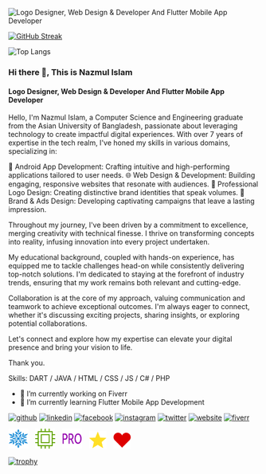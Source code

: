 ![Logo Designer, Web Design & Developer And Flutter Mobile App Developer](https://media.licdn.com/dms/image/D4D16AQH-rzG_P8Eh0A/profile-displaybackgroundimage-shrink_350_1400/0/1703100891117?e=1721865600&v=beta&t=iXFyw0kDZkoxEs3g0HQc-vT1TH1jzlDT66ZSNBt9QgI)

[![GitHub Streak](https://streak-stats.demolab.com?user=DarkEye42&theme=dark&card_width=1080&card_height=)](https://git.io/streak-stats)

![Top Langs](https://github-readme-stats.vercel.app/api/top-langs/?username=DarkEye42&layout=compact)

### Hi there 👋, This is Nazmul Islam
#### Logo Designer, Web Design & Developer And Flutter Mobile App Developer


Hello,
I'm Nazmul Islam, a Computer Science and Engineering graduate from the Asian University of Bangladesh, passionate about leveraging technology to create impactful digital experiences. With over 7 years of expertise in the tech realm, I've honed my skills in various domains, specializing in:

📱 Android App Development:
	Crafting intuitive and high-performing applications tailored to user needs.
🌐 Web Design & Development:
	Building engaging, responsive websites that resonate with audiences.
🎨 Professional Logo Design:
	Creating distinctive brand identities that speak volumes.
🏢 Brand & Ads Design:
	Developing captivating campaigns that leave a lasting impression.

Throughout my journey, I've been driven by a commitment to excellence, merging creativity with technical finesse. I thrive on transforming concepts into reality, infusing innovation into every project undertaken.

My educational background, coupled with hands-on experience, has equipped me to tackle challenges head-on while consistently delivering top-notch solutions. I'm dedicated to staying at the forefront of industry trends, ensuring that my work remains both relevant and cutting-edge.

Collaboration is at the core of my approach, valuing communication and teamwork to achieve exceptional outcomes. I'm always eager to connect, whether it's discussing exciting projects, sharing insights, or exploring potential collaborations.

Let's connect and explore how my expertise can elevate your digital presence and bring your vision to life.

Thank you.

Skills: DART / JAVA / HTML / CSS / JS / C# / PHP

- 🔭 I’m currently working on Fiverr 
- 🌱 I’m currently learning Flutter Mobile App Development 


[<img src='https://cdn.jsdelivr.net/npm/simple-icons@3.0.1/icons/github.svg' alt='github' height='40'>](https://github.com/DarkEye42)  [<img src='https://cdn.jsdelivr.net/npm/simple-icons@3.0.1/icons/linkedin.svg' alt='linkedin' height='40'>](https://www.linkedin.com/in/nir42/)  [<img src='https://cdn.jsdelivr.net/npm/simple-icons@3.0.1/icons/facebook.svg' alt='facebook' height='40'>](https://www.facebook.com/nir42)  [<img src='https://cdn.jsdelivr.net/npm/simple-icons@3.0.1/icons/instagram.svg' alt='instagram' height='40'>](https://www.instagram.com/nir42.ni/)  [<img src='https://cdn.jsdelivr.net/npm/simple-icons@3.0.1/icons/twitter.svg' alt='twitter' height='40'>](https://twitter.com/nir_247)  [<img src='https://cdn.jsdelivr.net/npm/simple-icons@3.0.1/icons/icloud.svg' alt='website' height='40'>](https://toletkoi.com)  [<img src='https://cdn.jsdelivr.net/npm/simple-icons@3.0.1/icons/fiverr.svg' alt='fiverr' height='40'>](https://www.fiverr.com/nazmul_247)  

<a href='https://archiveprogram.github.com/'><img src='https://raw.githubusercontent.com/acervenky/animated-github-badges/master/assets/acbadge.gif' width='40' height='40'></a> <a href='https://docs.github.com/en/developers'><img src='https://raw.githubusercontent.com/acervenky/animated-github-badges/master/assets/devbadge.gif' width='40' height='40'></a> <a href='https://github.com/pricing'><img src='https://raw.githubusercontent.com/acervenky/animated-github-badges/master/assets/pro.gif' width='40' height='40'></a> <a href='https://stars.github.com/'><img src='https://raw.githubusercontent.com/acervenky/animated-github-badges/master/assets/starbadge.gif' width='35' height='35'></a> <a href='https://docs.github.com/en/github/supporting-the-open-source-community-with-github-sponsors'><img src='https://raw.githubusercontent.com/acervenky/animated-github-badges/master/assets/sponsorbadge.gif' width='35' height='35'></a> 

[![trophy](https://github-profile-trophy.vercel.app/?username=DarkEye42)](https://github.com/ryo-ma/github-profile-trophy)

